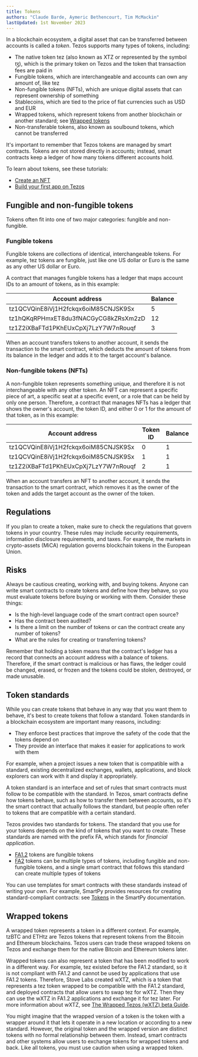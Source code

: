 ```yaml
---
title: Tokens
authors: "Claude Barde, Aymeric Bethencourt, Tim McMackin"
lastUpdated: 1st November 2023
---
```


In a blockchain ecosystem, a digital asset that can be transferred between accounts is called a _token_.
Tezos supports many types of tokens, including:

- The native token tez (also known as XTZ or represented by the symbol ꜩ), which is the primary token on Tezos and the token that transaction fees are paid in
- Fungible tokens, which are interchangeable and accounts can own any amount of, like tez
- Non-fungible tokens (NFTs), which are unique digital assets that can represent ownership of something
- Stablecoins, which are tied to the price of fiat currencies such as USD and EUR
- Wrapped tokens, which represent tokens from another blockchain or another standard; see [Wrapped tokens](#wrapped-tokens)
- Non-transferable tokens, also known as soulbound tokens, which cannot be transferred

It's important to remember that Tezos tokens are managed by smart contracts.
Tokens are not stored directly in accounts; instead, smart contracts keep a ledger of how many tokens different accounts hold.

To learn about tokens, see these tutorials:

- [Create an NFT](../tutorials/create-an-nft)
- [Build your first app on Tezos](../tutorials/build-your-first-app)

## Fungible and non-fungible tokens

Tokens often fit into one of two major categories: fungible and non-fungible.

### Fungible tokens

Fungible tokens are collections of identical, interchangeable tokens.
For example, tez tokens are fungible, just like one US dollar or Euro is the same as any other US dollar or Euro.

A contract that manages fungible tokens has a ledger that maps account IDs to an amount of tokens, as in this example:

Account address | Balance
--- | ---
tz1QCVQinE8iVj1H2fckqx6oiM85CNJSK9Sx | 5
tz1hQKqRPHmxET8du3fNACGyCG8kZRsXm2zD | 12
tz1Z2iXBaFTd1PKhEUxCpXj7LzY7W7nRouqf | 3

When an account transfers tokens to another account, it sends the transaction to the smart contract, which deducts the amount of tokens from its balance in the ledger and adds it to the target account's balance.

### Non-fungible tokens (NFTs)

A non-fungible token represents something unique, and therefore it is not interchangeable with any other token.
An NFT can represent a specific piece of art, a specific seat at a specific event, or a role that can be held by only one person.
Therefore, a contract that manages NFTs has a ledger that shows the owner's account, the token ID, and either 0 or 1 for the amount of that token, as in this example:

Account address | Token ID | Balance
--- | --- | ---
tz1QCVQinE8iVj1H2fckqx6oiM85CNJSK9Sx | 0 | 1
tz1QCVQinE8iVj1H2fckqx6oiM85CNJSK9Sx | 1 | 1
tz1Z2iXBaFTd1PKhEUxCpXj7LzY7W7nRouqf | 2 | 1

When an account transfers an NFT to another account, it sends the transaction to the smart contract, which removes it as the owner of the token and adds the target account as the owner of the token.

## Regulations

If you plan to create a token, make sure to check the regulations that govern tokens in your country.
These rules may include security requirements, information disclosure requirements, and taxes.
For example, the markets in crypto-assets (MiCA) regulation governs blockchain tokens in the European Union.

## Risks

Always be cautious creating, working with, and buying tokens.
Anyone can write smart contracts to create tokens and define how they behave, so you must evaluate tokens before buying or working with them.
Consider these things:

- Is the high-level language code of the smart contract open source?
- Has the contract been audited?
- Is there a limit on the number of tokens or can the contract create any number of tokens?
- What are the rules for creating or transferring tokens?

Remember that holding a token means that the contract's ledger has a record that connects an account address with a balance of tokens.
Therefore, if the smart contract is malicious or has flaws, the ledger could be changed, erased, or frozen and the tokens could be stolen, destroyed, or made unusable.

## Token standards

While you can create tokens that behave in any way that you want them to behave, it's best to create tokens that follow a standard.
Token standards in a blockchain ecosystem are important many reasons, including:

- They enforce best practices that improve the safety of the code that the tokens depend on
- They provide an interface that makes it easier for applications to work with them

For example, when a project issues a new token that is compatible with a standard, existing decentralized exchanges, wallets, applications, and block explorers can work with it and display it appropriately.

A token standard is an interface and set of rules that smart contracts must follow to be compatible with the standard.
In Tezos, smart contracts define how tokens behave, such as how to transfer them between accounts, so it's the smart contract that actually follows the standard, but people often refer to tokens that are compatible with a certain standard.

Tezos provides two standards for tokens.
The standard that you use for your tokens depends on the kind of tokens that you want to create.
These standards are named with the prefix FA, which stands for _financial application_.

- [FA1.2](./tokens/FA1.2) tokens are fungible tokens
- [FA2](./tokens/FA2) tokens can be multiple types of tokens, including fungible and non-fungible tokens, and a single smart contract that follows this standard can create multiple types of tokens

You can use templates for smart contracts with these standards instead of writing your own.
For example, SmartPy provides resources for creating standard-compliant contracts: see [Tokens](https://smartpy.io/guides/tokens/) in the SmartPy documentation.

## Wrapped tokens

A wrapped token represents a token in a different context.
For example, tzBTC and ETHtz are Tezos tokens that represent tokens from the Bitcoin and Ethereum blockchains.
Tezos users can trade these wrapped tokens on Tezos and exchange them for the native Bitcoin and Ethereum tokens later.

Wrapped tokens can also represent a token that has been modified to work in a different way.
For example, tez existed before the FA1.2 standard, so it is not compliant with FA1.2 and cannot be used by applications that use FA1.2 tokens.
Therefore, Stove Labs created wXTZ, which is a token that represents a tez token wrapped to be compatible with the FA1.2 standard, and deployed contracts that allow users to swap tez for wXTZ.
Then they can use the wXTZ in FA1.2 applications and exchange it for tez later.
For more information about wXTZ, see [The Wrapped Tezos (wXTZ) beta Guide](https://medium.com/stakerdao/the-wrapped-tezos-wxtz-beta-guide-6917fa70116e).

You might imagine that the wrapped version of a token is the token with a wrapper around it that lets it operate in a new location or according to a new standard.
However, the original token and the wrapped version are distinct tokens with no formal relationship between them.
Instead, smart contracts and other systems allow users to exchange tokens for wrapped tokens and back.
Like all tokens, you must use caution when using a wrapped token.
